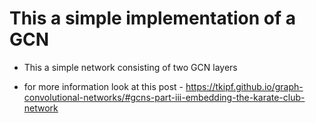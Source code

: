 # This a simple implementation of a GCN 

* This a simple network consisting of two GCN layers

* for more information look at this post - https://tkipf.github.io/graph-convolutional-networks/#gcns-part-iii-embedding-the-karate-club-network
